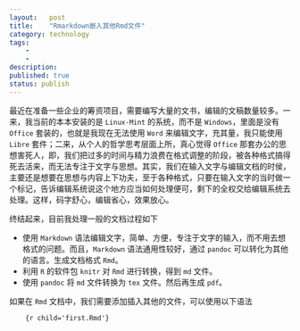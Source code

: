 ```yaml
---
layout:   post
title:    "Rmarkdown嵌入其他Rmd文件"
category: technology 
tags:     
    -  
    -   
description: 
published: true
status: publish
---
```

 
最近在准备一些企业的筹资项目，需要编写大量的文书，编辑的文稿数量较多。一来，我当前的本本安装的是 `Linux-Mint` 的系统，而不是 `Windows`，里面是没有 `Office` 套装的，也就是我现在无法使用 `Word` 来编辑文字，充其量，我只能使用 `Libre` 套件；二来，从个人的哲学思考层面上所，真心觉得 `Office` 那套办公的思想害死人，即，我们把过多的时间与精力浪费在格式调整的阶段，被各种格式搞得死去活来，而无法专注于文字与思想。其实，我们在输入文字与编辑文档的时侯，主要还是想要在思想与内容上下功夫，至于各种格式，只要在输入文字的当时做一个标记，告诉编辑系统说这个地方应当如何处理便可，剩下的全权交给编辑系统去处理。这样，码字舒心，编辑省心，效果放心。
 
终结起来，目前我处理一般的文档过程如下
 
- 使用 `Markdown` 语法编辑文字，简单、方便，专注于文字的输入，而不用去想格式的问题。而且，`Markdown` 语法通用性较好，通过 `pandoc` 可以转化为其他的语言。生成文档格式 `Rmd`。
- 利用 `R` 的软件包 `knitr` 对 `Rmd` 进行转换，得到 `md` 文件。
- 使用 `pandoc` 将 `md` 文件转换为 `tex` 文件。然后再生成 `pdf`。
 
如果在 `Rmd` 文档中，我们需要添加插入其他的文件，可以使用以下语法
 
        {r child='first.Rmd'}
        
 
 
 
 
 
 
